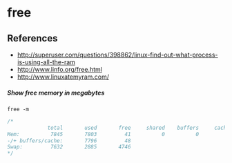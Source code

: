 # free

## References
* http://superuser.com/questions/398862/linux-find-out-what-process-is-using-all-the-ram
* http://www.linfo.org/free.html
* http://www.linuxatemyram.com/

##### Show free memory in megabytes
```
free -m
```
```c
/*
             total       used       free     shared    buffers     cached
Mem:          7845       7803         41          0          0          6
-/+ buffers/cache:       7796         48
Swap:         7632       2885       4746
*/
```
